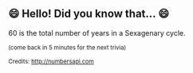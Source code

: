 ## :smile: Hello! Did you know that... :smile:
60 is the total number of years in a Sexagenary cycle.

<sup>(come back in 5 minutes for the next trivia)</sup>


<sup>Credits: http://numbersapi.com</sup>
